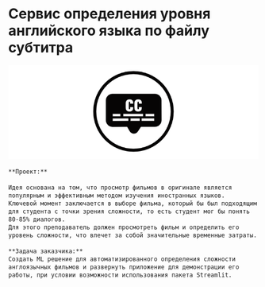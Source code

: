# Сервис определения уровня английского языка по файлу субтитра

![logo](https://raw.githubusercontent.com/Alefair/ya_git/master/Lang_Level/langLogo.png)

```
**Проект:**

Идея основана на том, что просмотр фильмов в оригинале является популярным и эффективным методом изучения иностранных языков.
Ключевой момент заключается в выборе фильма, который бы был подходящим для студента с точки зрения сложности, то есть студент мог бы понять 80-85% диалогов.
Для этого преподаватель должен просмотреть фильм и определить его уровень сложности, что влечет за собой значительные временные затраты.

**Задача заказчика:**
Создать ML решение для автоматизированного определения сложности англоязычных фильмов и развернуть приложение для демонстрации его работы, при условии возможности использования пакета Streamlit.
```
